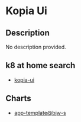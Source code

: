 # Kopia Ui

## Description

No description provided.

## k8 at home search

- [kopia-ui](https://nanne.dev/k8s-at-home-search/#/kopia-ui)

## Charts

- [app-template@bjw-s](https://bjw-s.github.io/helm-charts/)
